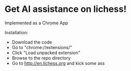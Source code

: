 # Get AI assistance on lichess!

Implemented as a Chrome App

Installation:
- Download the code
- Go to "chrome://extensions/"
- Click "Load unpacked extension"
- Browse to the repo directory
- Go to http://en.lichess.org and kick some ass
